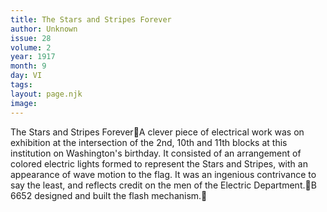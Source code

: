 ```yaml
---
title: The Stars and Stripes Forever
author: Unknown
issue: 28
volume: 2
year: 1917
month: 9
day: VI
tags:
layout: page.njk
image:
---
```

The Stars and Stripes ForeverA clever piece of electrical work was on exhibition at the intersection of the 2nd, 10th and 11th blocks at this institution on Washington's birthday. It consisted of an arrangement of colored electric lights formed to represent the Stars and Stripes, with an appearance of wave motion to the flag. It was an ingenious contrivance to say the least, and reflects credit on the men of the Electric Department.B 6652 designed and built the flash mechanism.
